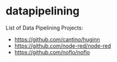 # datapipelining

List of Data Pipelining Projects:

* https://github.com/cantino/huginn
* https://github.com/node-red/node-red
* https://github.com/noflo/noflo
